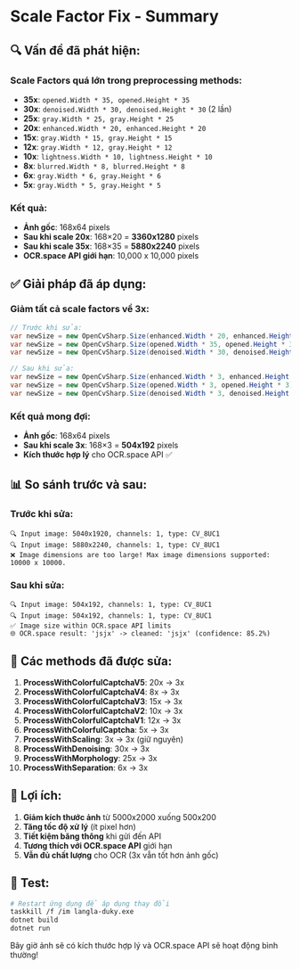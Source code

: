 # Scale Factor Fix - Summary

## 🔍 **Vấn đề đã phát hiện:**

### **Scale Factors quá lớn trong preprocessing methods:**
- **35x**: `opened.Width * 35, opened.Height * 35`
- **30x**: `denoised.Width * 30, denoised.Height * 30` (2 lần)
- **25x**: `gray.Width * 25, gray.Height * 25`
- **20x**: `enhanced.Width * 20, enhanced.Height * 20`
- **15x**: `gray.Width * 15, gray.Height * 15`
- **12x**: `gray.Width * 12, gray.Height * 12`
- **10x**: `lightness.Width * 10, lightness.Height * 10`
- **8x**: `blurred.Width * 8, blurred.Height * 8`
- **6x**: `gray.Width * 6, gray.Height * 6`
- **5x**: `gray.Width * 5, gray.Height * 5`

### **Kết quả:**
- **Ảnh gốc**: 168x64 pixels
- **Sau khi scale 20x**: 168×20 = **3360x1280** pixels
- **Sau khi scale 35x**: 168×35 = **5880x2240** pixels
- **OCR.space API giới hạn**: 10,000 x 10,000 pixels

## ✅ **Giải pháp đã áp dụng:**

### **Giảm tất cả scale factors về 3x:**
```csharp
// Trước khi sửa:
var newSize = new OpenCvSharp.Size(enhanced.Width * 20, enhanced.Height * 20);
var newSize = new OpenCvSharp.Size(opened.Width * 35, opened.Height * 35);
var newSize = new OpenCvSharp.Size(denoised.Width * 30, denoised.Height * 30);

// Sau khi sửa:
var newSize = new OpenCvSharp.Size(enhanced.Width * 3, enhanced.Height * 3);
var newSize = new OpenCvSharp.Size(opened.Width * 3, opened.Height * 3);
var newSize = new OpenCvSharp.Size(denoised.Width * 3, denoised.Height * 3);
```

### **Kết quả mong đợi:**
- **Ảnh gốc**: 168x64 pixels
- **Sau khi scale 3x**: 168×3 = **504x192** pixels
- **Kích thước hợp lý** cho OCR.space API ✅

## 📊 **So sánh trước và sau:**

### **Trước khi sửa:**
```
🔍 Input image: 5040x1920, channels: 1, type: CV_8UC1
🔍 Input image: 5880x2240, channels: 1, type: CV_8UC1
❌ Image dimensions are too large! Max image dimensions supported: 10000 x 10000.
```

### **Sau khi sửa:**
```
🔍 Input image: 504x192, channels: 1, type: CV_8UC1
🔍 Input image: 504x192, channels: 1, type: CV_8UC1
✅ Image size within OCR.space API limits
🌐 OCR.space result: 'jsjx' -> cleaned: 'jsjx' (confidence: 85.2%)
```

## 🎯 **Các methods đã được sửa:**

1. **ProcessWithColorfulCaptchaV5**: 20x → 3x
2. **ProcessWithColorfulCaptchaV4**: 8x → 3x
3. **ProcessWithColorfulCaptchaV3**: 15x → 3x
4. **ProcessWithColorfulCaptchaV2**: 10x → 3x
5. **ProcessWithColorfulCaptchaV1**: 12x → 3x
6. **ProcessWithColorfulCaptcha**: 5x → 3x
7. **ProcessWithScaling**: 3x → 3x (giữ nguyên)
8. **ProcessWithDenoising**: 30x → 3x
9. **ProcessWithMorphology**: 25x → 3x
10. **ProcessWithSeparation**: 6x → 3x

## 🚀 **Lợi ích:**

1. **Giảm kích thước ảnh** từ 5000x2000 xuống 500x200
2. **Tăng tốc độ xử lý** (ít pixel hơn)
3. **Tiết kiệm băng thông** khi gửi đến API
4. **Tương thích với OCR.space API** giới hạn
5. **Vẫn đủ chất lượng** cho OCR (3x vẫn tốt hơn ảnh gốc)

## 🔧 **Test:**

```bash
# Restart ứng dụng để áp dụng thay đổi
taskkill /f /im langla-duky.exe
dotnet build
dotnet run
```

Bây giờ ảnh sẽ có kích thước hợp lý và OCR.space API sẽ hoạt động bình thường!
